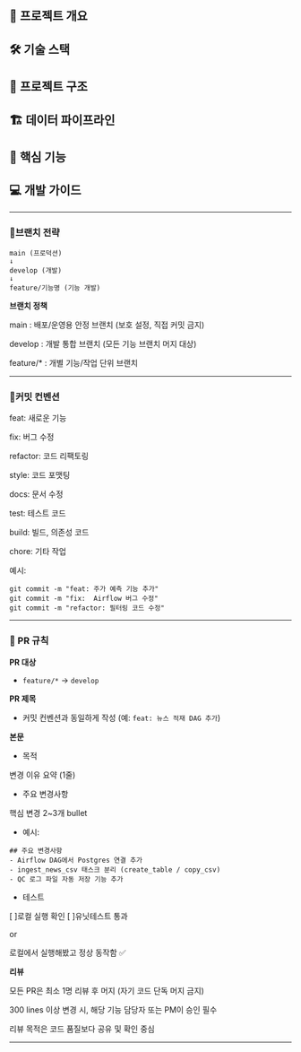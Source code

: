 ## 🎯 프로젝트 개요
## 🛠 기술 스택
## 📁 프로젝트 구조
## 🏗 데이터 파이프라인
## 🚀 핵심 기능
## 💻 개발 가이드

---

### 🌿브랜치 전략
```
main (프로덕션)
↓
develop (개발)
↓
feature/기능명 (기능 개발)
```

**브랜치 정책**

main : 배포/운영용 안정 브랜치 (보호 설정, 직접 커밋 금지)

develop : 개발 통합 브랜치 (모든 기능 브랜치 머지 대상)

feature/* : 개별 기능/작업 단위 브랜치

---

### 🧩커밋 컨벤션

feat: 새로운 기능

fix: 버그 수정

refactor: 코드 리팩토링

style: 코드 포맷팅

docs: 문서 수정

test: 테스트 코드

build: 빌드, 의존성 코드

chore: 기타 작업

예시:
```
git commit -m "feat: 주가 예측 기능 추가"
git commit -m "fix:  Airflow 버그 수정"
git commit -m "refactor: 필터링 코드 수정"
```

---

### 🔁 PR 규칙

**PR 대상**
- `feature/*` → `develop`

**PR 제목**
- 커밋 컨벤션과 동일하게 작성 (예: `feat: 뉴스 적재 DAG 추가`)

**본문**
- 목적

변경 이유 요약 (1줄)

- 주요 변경사항

핵심 변경 2~3개 bullet

- 예시:
```
## 주요 변경사항
- Airflow DAG에서 Postgres 연결 추가
- ingest_news_csv 태스크 분리 (create_table / copy_csv)
- QC 로그 파일 자동 저장 기능 추가
```

- 테스트

[ ]로컬 실행 확인
[ ]유닛테스트 통과

or

로컬에서 실행해봤고 정상 동작함 ✅

**리뷰**

모든 PR은 최소 1명 리뷰 후 머지 (자기 코드 단독 머지 금지)

300 lines 이상 변경 시, 해당 기능 담당자 또는 PM이 승인 필수

리뷰 목적은 코드 품질보다 공유 및 확인 중심

---



